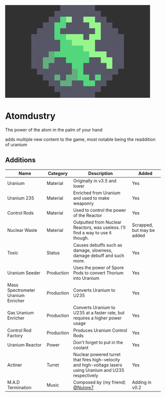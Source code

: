 <img src="banner.png" alt="banner" height="300"/>

# Atomdustry

The power of the atom in the palm of your hand

adds multiple new content to the game, most notable being the readdition of uranium

## Additions

|Name|Category|Description|Added|
|------|----------|-------------|-------|
|Uranium|Material|Originally in v3.5 and lower|Yes|
|Uranium 235|Material|Enriched from Uranium and used to make weaponry|Yes|
|Control Rods|Material|Used to control the power of the Reactor|Yes|
|Nuclear Waste|Material|Outputted from Nuclear Reactors, was useless. I'll find a way to use it though.|Scrapped, but may be added|
|Toxic|Status|Causes debuffs such as damage, slowness, damage debuff and such more.|Yes|
|Uranium Seeder|Production|Uses the power of Spore Pods to convert Thorium into Uranium|Yes|
|Mass Spectrometer Uranium Enricher|Production|Converts Uranium to U235|Yes|
|Gas Uranium Enricher|Production|Converts Uranium to U235 at a faster rate, but requires a higher power usage|Yes|
|Control Rod Factory|Production|Produces Uranium Control Rods|Yes|
|Uranium Reactor|Power|Don't forget to put in the coolant|Yes|
|Actiner|Turret|Nuclear powered turret that fires high-velocity and high-voltage lasers using Uranium and U235 respectively|Yes|
|M.A.D Termination|Music|Composed by (my friend) [@Nulore7](https://twitter.com/nulore7)|Adding in v0.2|

